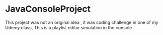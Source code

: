 # JavaConsoleProject

This project was not an original idea , it was coding challenge in one of my Udemy class, This is a playlist editor simulation in the console
